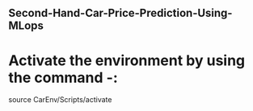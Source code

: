 ## Second-Hand-Car-Price-Prediction-Using-MLops

# Activate the environment by using the command -:
source CarEnv/Scripts/activate 